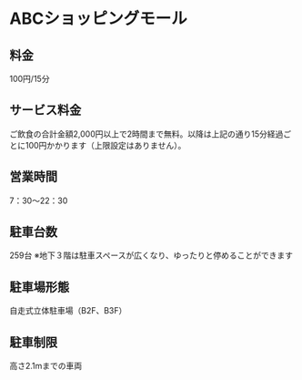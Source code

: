 # ABCショッピングモール　
## 料金
100円/15分
## サービス料金
ご飲食の合計金額2,000円以上で2時間まで無料。以降は上記の通り15分経過ごとに100円かかります（上限設定はありません）。
## 営業時間
7：30～22：30
## 駐車台数
259台
※地下３階は駐車スペースが広くなり、ゆったりと停めることができます
## 駐車場形態
自走式立体駐車場（B2F、B3F）
## 駐車制限
高さ2.1mまでの車両
